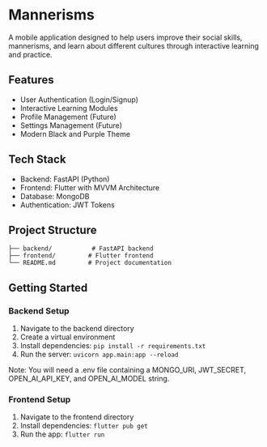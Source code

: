 # Mannerisms

A mobile application designed to help users improve their social skills, mannerisms, and learn about different cultures through interactive learning and practice.

## Features

- User Authentication (Login/Signup)
- Interactive Learning Modules
- Profile Management (Future)
- Settings Management (Future)
- Modern Black and Purple Theme

## Tech Stack

- Backend: FastAPI (Python)
- Frontend: Flutter with MVVM Architecture
- Database: MongoDB
- Authentication: JWT Tokens

## Project Structure

```
├── backend/           # FastAPI backend
├── frontend/         # Flutter frontend
└── README.md         # Project documentation
```

## Getting Started

### Backend Setup
1. Navigate to the backend directory
2. Create a virtual environment
3. Install dependencies: `pip install -r requirements.txt`
4. Run the server: `uvicorn app.main:app --reload`

Note: You will need a .env file containing a MONGO_URI, JWT_SECRET, OPEN_AI_API_KEY, and OPEN_AI_MODEL string.

### Frontend Setup
1. Navigate to the frontend directory
2. Install dependencies: `flutter pub get`
3. Run the app: `flutter run`
